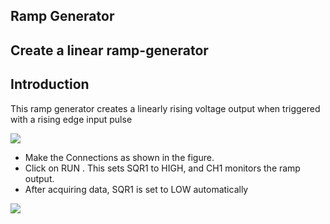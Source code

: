 Ramp Generator
---
## Create a linear ramp-generator

## Introduction

This ramp generator creates a linearly rising voltage output when triggered with a rising edge input pulse

![](file:///android_asset/DOC_HTML/apps/images/schematics/rampgen.svg@100%|auto)

+ Make the Connections as shown in the figure.
+ Click on RUN . This sets SQR1 to HIGH, and CH1 monitors the ramp output.
+ After acquiring data, SQR1 is set to LOW automatically 

![](file:///android_asset/DOC_HTML/apps/images/screenshots/rampgen.png@100%|auto)
